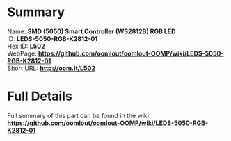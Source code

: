 
Summary
=================
  
Name: __SMD (5050) Smart Controller (WS2812B) RGB LED__    
ID: __LEDS-5050-RGB-K2812-01__   
Hex ID: __L502__   
WebPage: __https://github.com/oomlout/oomlout-OOMP/wiki/LEDS-5050-RGB-K2812-01__   
Short URL: __http://oom.lt/L502__   

Full Details
==========================
Full summary of this part can be found in the wiki:   
__https://github.com/oomlout/oomlout-OOMP/wiki/LEDS-5050-RGB-K2812-01__    

